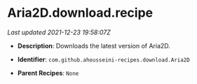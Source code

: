 # Aria2D.download.recipe

_Last updated 2021-12-23 19:58:07Z_

- **Description**: Downloads the latest version of Aria2D.

- **Identifier**: `com.github.ahousseini-recipes.download.Aria2D`

- **Parent Recipes**: `None`